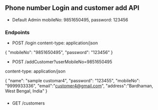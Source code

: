 ## Phone number Login and customer add API
- Default Admin mobileNo: 9851650495, password: 123456
### Endpoints
* POST   /login
content-type: application/json

{
    "mobileNo": "9851650495",
    "password": "123456"
} 


* POST   /addCustomer?userMobileNo=9851650495

content-type: application/json

{
    "name": "sample customar4",
    "password": "123455",
    "mobileNo": "9999933336",
    "email":"customer4@gmail.com",
    "address":"Bardhaman, West Bengal, India"
} 

###
* GET   /customers